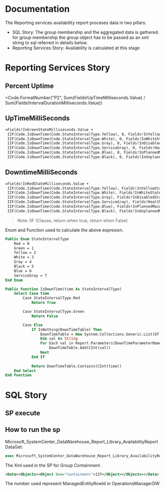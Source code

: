 # Documentation 

The Reporting services availability report proceses data in two pillars.

- SQL Story: The group membership and the aggregated data is gathered. for group membership the group object has to be passed as an xml string to sql referred in details below.
- Reporting Services Story: Availability is calculated at this stage

# Reporting Services Story
## Percent Uptime
=Code.FormatNumber("P2", Sum(Fields!UpTimeMilliseconds.Value) / Sum(Fields!IntervalDurationMilliseconds.Value))

## UpTimeMilliSeconds
```vb
=Fields!InGreenStateMilliseconds.Value +
 IIF(Code.IsDownTime(Code.StateIntervalType.Yellow), 0, Fields!InYellowStateMilliseconds.Value) +
 IIF(Code.IsDownTime(Code.StateIntervalType.White), 0, Fields!InWhiteStateMilliseconds.Value) +
 IIF(Code.IsDownTime(Code.StateIntervalType.Gray), 0, Fields!InDisabledStateMilliseconds.Value) +
 IIF(Code.IsDownTime(Code.StateIntervalType.ServiceGray), 0, Fields!HealthServiceUnavailableMilliseconds.Value) +
 IIF(Code.IsDownTime(Code.StateIntervalType.Blue), 0, Fields!InPlannedMaintenanceMilliseconds.Value) +
 IIF(Code.IsDownTime(Code.StateIntervalType.Black), 0, Fields!InUnplannedMaintenanceMilliseconds.Value)
```

## DowntimeMilliSeconds
```vb
=Fields!InRedStateMilliseconds.Value + 
 IIF(Code.IsDownTime(Code.StateIntervalType.Yellow), Fields!InYellowStateMilliseconds.Value, 0) + 
 IIF(Code.IsDownTime(Code.StateIntervalType.White), Fields!InWhiteStateMilliseconds.Value, 0) + 
 IIF(Code.IsDownTime(Code.StateIntervalType.Gray), Fields!InDisabledStateMilliseconds.Value, 0) + 
 IIF(Code.IsDownTime(Code.StateIntervalType.ServiceGray), Fields!HealthServiceUnavailableMilliseconds.Value, 0) +
 IIF(Code.IsDownTime(Code.StateIntervalType.Blue), Fields!InPlannedMaintenanceMilliseconds.Value, 0) + 
 IIF(Code.IsDownTime(Code.StateIntervalType.Black), Fields!InUnplannedMaintenanceMilliseconds.Value, 0)
```



> Note: IIF (Clause, return when true, return when False)

Enum and Function used to calculate the above expresion.
```vb
Public Enum StateIntervalType
	Red = 0
	Green = 1
	Yellow = 2
	White = 3
	Gray = 4
	Black = 5
	Blue = 6
	ServiceGray = 7
End Enum

Public Function IsDownTime(time As StateIntervalType)
	Select Case time
		Case StateIntervalType.Red
			Return True

		Case StateIntervalType.Green
			Return False

		Case Else
			If IsNothing(DownTimeTable) Then
				DownTimeTable = New System.Collections.Generic.List(Of Integer)()
				Dim val As String
				For Each val in Report.Parameters(DownTimeParameterName).Value
					DownTimeTable.Add(CInt(val))
				Next
			End If
			
			Return DownTimeTable.Contains(CInt(time))
	End Select
End Function
```
# SQL Story

## SP execute

## How to run the sp 
Microsoft_SystemCenter_DataWarehouse_Report_Library_AvailabilityReportDataGet:

```sql
exec Microsoft_SystemCenter_DataWarehouse_Report_Library_AvailabilityReportDataGet @ObjectList=N'<Data><Objects><Object Use="Containment">137</Object></Objects></Data>',@MonitorName=N'System.Health.AvailabilityState',@StartDate='2021-12-01 08:54:00',@EndDate='2021-12-16 08:54:00',@DataAggregation=0,@LanguageCode=N'ENU'
```

The Xml used in the SP for Group Containment.

```xml
<Data><Objects><Object Use="Containment">137</Object></Objects></Data>
```

The number  used represent ManagedEntityRowId in OperationsManagerDW
